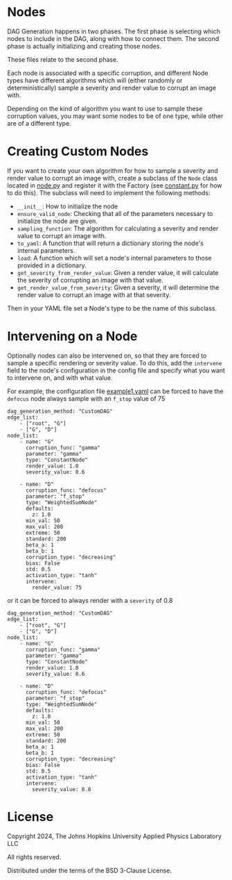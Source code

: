 # Nodes
DAG Generation happens in two phases. The first phase is selecting which nodes
to include in the DAG, along with how to connect them. The second phase is 
actually initializing and creating those nodes.

These files relate to the second phase. 

Each node is associated with a specific corruption, and different Node types 
have different algorithms which will (either randomly or deterministically) 
sample a severity and render value to corrupt an image with.

Depending on the kind of algorithm you want to use to sample these corruption
values, you may want some nodes to be of one type, while other are of a 
different type.

# Creating Custom Nodes

If you want to create your own algorithm for how to sample a severity and 
render value to corrupt an image with, create a subclass of the `Node` class 
located in [node.py](node.py) and register it with
the Factory (see [constant.py](constant.py) for how to do this). The subclass 
will need to implement the following methods:
- `__init__`: How to initialize the node
- `ensure_valid_node`: Checking that all of the parameters necessary to 
    initialize the node are given.
- `sampling_function`: The algorithm for calculating a severity and render value
    to corrupt an image with.
- `to_yaml`: A function that will return a dictionary storing the node's 
    internal parameters.
- `load`: A function which will set a node's internal parameters to those 
    provided in a dictionary.
- `get_severity_from_render_value`: Given a render value, it will calculate the 
    severity of corrupting an image with that value.
- `get_render_value_from_severity`: Given a severity, it will determine the 
    render value to corrupt an image with at that severity.

Then in your YAML file set a Node's type to be the name of this subclass.

# Intervening on a Node

Optionally nodes can also be intervened on, so that they are forced to sample
a specific rendering or severity value. To do this, add the `intervene` field
to the node's configuration in the config file and specify what you want to 
intervene on, and with what value. 

For example, the configuration file 
[example1.yaml](../graph_configs/example1.yaml) can be forced to have the 
`defocus` node always sample with an `f_stop` value of 75
```
dag_generation_method: "CustomDAG"
edge_list:
    - ["root", "G"]
    - ["G", "D"]
node_list:
    - name: "G"
      corruption_func: "gamma"
      parameter: "gamma"
      type: "ConstantNode"
      render_value: 1.0
      severity_value: 0.6

    - name: "D"
      corruption_func: "defocus"
      parameter: "f_stop"
      type: "WeightedSumNode"
      defaults:
        z: 1.0
      min_val: 50
      max_val: 200
      extreme: 50
      standard: 200
      beta_a: 1
      beta_b: 1
      corruption_type: "decreasing"
      bias: False
      std: 0.5
      activation_type: "tanh"
      intervene:
        render_value: 75
```

or it can be forced to always render with a `severity` of 0.8
```
dag_generation_method: "CustomDAG"
edge_list:
    - ["root", "G"]
    - ["G", "D"]
node_list:
    - name: "G"
      corruption_func: "gamma"
      parameter: "gamma"
      type: "ConstantNode"
      render_value: 1.0
      severity_value: 0.6

    - name: "D"
      corruption_func: "defocus"
      parameter: "f_stop"
      type: "WeightedSumNode"
      defaults:
        z: 1.0
      min_val: 50
      max_val: 200
      extreme: 50
      standard: 200
      beta_a: 1
      beta_b: 1
      corruption_type: "decreasing"
      bias: False
      std: 0.5
      activation_type: "tanh"
      intervene:
        severity_value: 0.8
```

# License
Copyright 2024, The Johns Hopkins University Applied Physics Laboratory LLC

All rights reserved.

Distributed under the terms of the BSD 3-Clause License.
